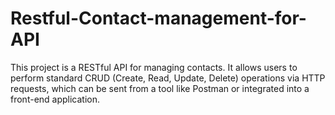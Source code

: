 # Restful-Contact-management-for-API
This project is a RESTful API for managing contacts. It allows users to perform standard CRUD (Create, Read, Update, Delete) operations via HTTP requests, which can be sent from a tool like Postman or integrated into a front-end application.
